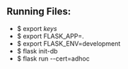 
## Running Files:

* $ export *keys*
* $ export FLASK_APP=.
* $ export FLASK_ENV=development
* $ flask init-db
* $ flask run --cert=adhoc
